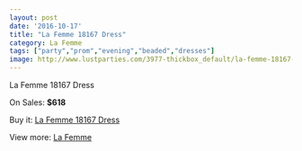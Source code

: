 ```yaml
---
layout: post
date: '2016-10-17'
title: "La Femme 18167 Dress"
category: La Femme
tags: ["party","prom","evening","beaded","dresses"]
image: http://www.lustparties.com/3977-thickbox_default/la-femme-18167-dress.jpg
---
```

La Femme 18167 Dress

On Sales: **$618**
<a href="https://www.lustparties.com/en/la-femme/1317-la-femme-18167-dress.html"><amp-img layout="responsive" width="600" height="600" src="//www.lustparties.com/3977-thickbox_default/la-femme-18167-dress.jpg" alt="La Femme 18167 Dress 0" /></a>
<a href="https://www.lustparties.com/en/la-femme/1317-la-femme-18167-dress.html"><amp-img layout="responsive" width="600" height="600" src="//www.lustparties.com/3978-thickbox_default/la-femme-18167-dress.jpg" alt="La Femme 18167 Dress 1" /></a>

Buy it: [La Femme 18167 Dress](https://www.lustparties.com/en/la-femme/1317-la-femme-18167-dress.html "La Femme 18167 Dress")

View more: [La Femme](https://www.lustparties.com/en/4-la-femme "La Femme")